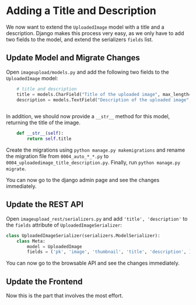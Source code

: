 # Adding a Title and Description

We now want to extend the `UploadedImage` model with a title and a description.
Django makes this process very easy, as we only have to add two fields to the
model, and extend the serializers `fields` list.

## Update Model and Migrate Changes
Open `imageupload/models.py` and add the following two fields to the `UploadedImage` model:
```python
    # title and description
    title = models.CharField("Title of the uploaded image", max_length=255, default="Unknown Picture")
    description = models.TextField("Description of the uploaded image", default="")
    
```

In addition, we should now provide a `__str__` method for this model, returning the title of the image.
```python
    def __str__(self):
        return self.title
```

Create the migrations using ``python manage.py makemigrations`` and rename the migration file from
`0004_auto_*_*.py` to `0004_uploadedimage_title_description.py`. Finally, run ``python manage.py migrate``.

You can now go to the django admin page and see the changes immediately.

## Update the REST API
Open `imageupload_rest/serializers.py` and add `'title', 'description'` to the `fields` attribute of `UploadedImageSerializer`:
```python
class UploadedImageSerializer(serializers.ModelSerializer):
    class Meta:
        model = UploadedImage
        fields = ('pk', 'image', 'thumbnail', 'title', 'description', )

```

You can now go to the browsable API and see the changes immediately.


## Update the Frontend
Now this is the part that involves the most effort. 